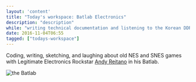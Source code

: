 ```yaml
---
layout: 'content'
title: "Today's workspace: Batlab Electronics"
description: "description"
while: "writing technical documentation and listening to the Korean DDR soundtrack."
date: 2016-11-04T06:55
tagged: ["todays-workspace"]
---
```


Coding, writing, sketching, and laughing about old NES and SNES games with Legitimate Electronics Rockstar [Andy Reitano](http://www.andyreitano.com) in his Batlab.

![the Batlab](/img/image.jpeg)